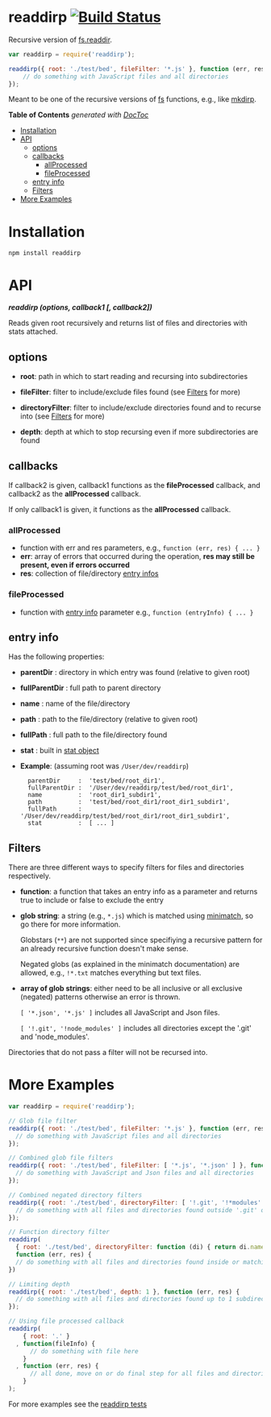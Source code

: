 # readdirp [![Build Status](https://secure.travis-ci.org/thlorenz/readdirp.png)](http://travis-ci.org/thlorenz/readdirp)

Recursive version of [fs.readdir](http://nodejs.org/docs/latest/api/fs.html#fs_fs_readdir_path_callback).

```javascript
var readdirp = require('readdirp'); 

readdirp({ root: './test/bed', fileFilter: '*.js' }, function (err, res) {
    // do something with JavaScript files and all directories
});
```

Meant to be one of the recursive versions of [fs](http://nodejs.org/docs/latest/api/fs.html) functions, e.g., like [mkdirp](https://github.com/substack/node-mkdirp).

**Table of Contents**  *generated with [DocToc](http://doctoc.herokuapp.com/)*

- [Installation](#installation)
- [API](#api)
	- [options](#options)
	- [callbacks](#callbacks)
		- [allProcessed ](#allprocessed)
		- [fileProcessed](#fileprocessed)
	- [entry info](#entry-info)
	- [Filters](#filters)
- [More Examples](#more-examples)

# Installation

    npm install readdirp

# API

***readdirp (options, callback1 [, callback2])***

Reads given root recursively and returns list of files and directories with stats attached.

## options
    
- **root**: path in which to start reading and recursing into subdirectories

- **fileFilter**: filter to include/exclude files found (see [Filters](#filters) for more)

- **directoryFilter**: filter to include/exclude directories found and to recurse into (see [Filters](#filters) for more)

- **depth**: depth at which to stop recursing even if more subdirectories are found

## callbacks

If callback2 is given, callback1 functions as the **fileProcessed** callback, and callback2 as the **allProcessed** callback.

If only callback1 is given, it functions as the **allProcessed** callback.

### allProcessed 

- function with err and res parameters, e.g., `function (err, res) { ... }`
- **err**: array of errors that occurred during the operation, **res may still be present, even if errors occurred**
- **res**: collection of file/directory [entry infos](#entry-info)

### fileProcessed

- function with [entry info](#entry-info) parameter e.g., `function (entryInfo) { ... }`

## entry info

Has the following properties:

- **parentDir**     :  directory in which entry was found (relative to given root)
- **fullParentDir** :  full path to parent directory
- **name**          :  name of the file/directory
- **path**          :  path to the file/directory (relative to given root)
- **fullPath**      :  full path to the file/directory found
- **stat**          :  built in [stat object](http://nodejs.org/docs/v0.4.9/api/fs.html#fs.Stats)
- **Example**: (assuming root was `/User/dev/readdirp`)
        
        parentDir     :  'test/bed/root_dir1',
        fullParentDir :  '/User/dev/readdirp/test/bed/root_dir1',
        name          :  'root_dir1_subdir1',
        path          :  'test/bed/root_dir1/root_dir1_subdir1',
        fullPath      :  '/User/dev/readdirp/test/bed/root_dir1/root_dir1_subdir1',
        stat          :  [ ... ]
                    
## Filters
    
There are three different ways to specify filters for files and directories respectively. 

- **function**: a function that takes an entry info as a parameter and returns true to include or false to exclude the entry

- **glob string**: a string (e.g., `*.js`) which is matched using [minimatch](https://github.com/isaacs/minimatch), so go there for more
    information. 

    Globstars (`**`) are not supported since specifiying a recursive pattern for an already recursive function doesn't make sense.

    Negated globs (as explained in the minimatch documentation) are allowed, e.g., `!*.txt` matches everything but text files.

- **array of glob strings**: either need to be all inclusive or all exclusive (negated) patterns otherwise an error is thrown.
    
    `[ '*.json', '*.js' ]` includes all JavaScript and Json files.
    
    
    `[ '!.git', '!node_modules' ]` includes all directories except the '.git' and 'node_modules'.

Directories that do not pass a filter will not be recursed into.

# More Examples

```javascript
var readdirp = require('readdirp');

// Glob file filter
readdirp({ root: './test/bed', fileFilter: '*.js' }, function (err, res) {
  // do something with JavaScript files and all directories
});

// Combined glob file filters
readdirp({ root: './test/bed', fileFilter: [ '*.js', '*.json' ] }, function (err, res) {
  // do something with JavaScript and Json files and all directories
});

// Combined negated directory filters
readdirp({ root: './test/bed', directoryFilter: [ '!.git', '!*modules' ] }, function (err, res) {
  // do something with all files and directories found outside '.git' or any modules directory 
});

// Function directory filter
readdirp(
  { root: './test/bed', directoryFilter: function (di) { return di.name.length === 9; } }, 
  function (err, res) {
  // do something with all files and directories found inside or matching directories whose name has length 9
})

// Limiting depth
readdirp({ root: './test/bed', depth: 1 }, function (err, res) {
  // do something with all files and directories found up to 1 subdirectory deep
});

// Using file processed callback
readdirp(
    { root: '.' }
  , function(fileInfo) { 
      // do something with file here
    } 
  , function (err, res) {
      // all done, move on or do final step for all files and directories here
    }
);
```

For more examples see the [readdirp tests](https://github.com/thlorenz/readdirp/blob/master/test/readdirp.js)


